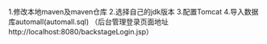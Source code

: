 1.修改本地maven及maven仓库
2.选择自己的jdk版本
3.配置Tomcat
4.导入数据库automall(automall.sql)
（后台管理登录页面地址http://localhost:8080/backstageLogin.jsp）
